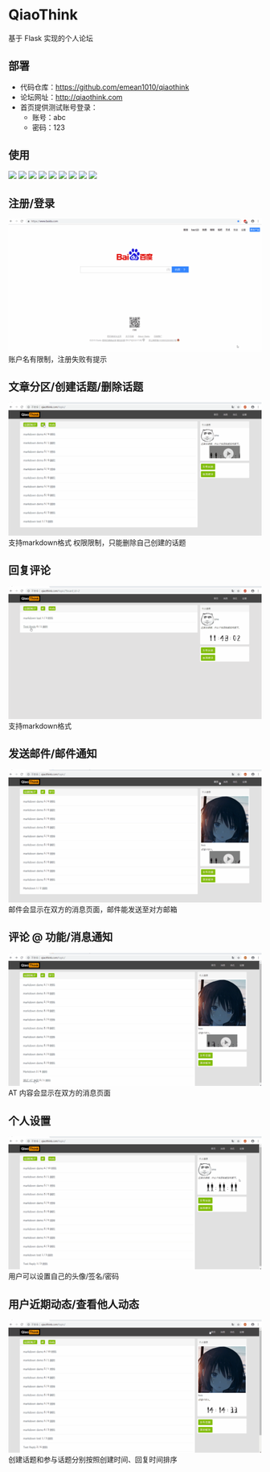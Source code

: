 # QiaoThink
基于 Flask 实现的个人论坛

## 部署
+ 代码仓库：https://github.com/emean1010/qiaothink
+ 论坛网址：http://qiaothink.com
+ 首页提供测试账号登录：
    + 账号：abc
    + 密码：123

## 使用
[![](https://img.shields.io/badge/Flask-1.0.2-green.svg)](https://github.com/emean1010/qiaothink)
[![](https://img.shields.io/badge/Jinja-2.10-green.svg)](https://github.com/emean1010/qiaothink)
[![](https://img.shields.io/badge/SQLAlchemy-1.3.2-green.svg)](https://github.com/emean1010/qiaothink)
[![](https://img.shields.io/badge/Celery-4.3.0-green.svg)](https://github.com/emean1010/qiaothink)
[![](https://img.shields.io/badge/Redis-5.0.4-green.svg)](https://github.com/emean1010/qiaothink)
[![](https://img.shields.io/badge/Supervisor-4.0.2-green.svg)](https://github.com/emean1010/qiaothink)
[![](https://img.shields.io/badge/Nginx-1.16.0-green.svg)](https://github.com/emean1010/qiaothink)
[![](https://img.shields.io/badge/Gunicorn-19.9.0-green.svg)](https://github.com/emean1010/qiaothink)
[![](https://img.shields.io/badge/QiaoThink-个人论坛-orange.svg)](https://github.com/emean1010/qiaothink)

## 注册/登录 ##
![](https://github.com/emean1010/qiaothink/blob/master/gif/login.gif)
账户名有限制，注册失败有提示

## 文章分区/创建话题/删除话题 ##
![](https://github.com/emean1010/qiaothink/blob/master/gif/post.gif)
支持markdown格式
权限限制，只能删除自己创建的话题

## 回复评论 ##
![](https://github.com/emean1010/qiaothink/blob/master/gif/reply.gif)
支持markdown格式

## 发送邮件/邮件通知 ##
![](https://github.com/emean1010/qiaothink/blob/master/gif/send.gif)
邮件会显示在双方的消息页面，邮件能发送至对方邮箱

## 评论 @ 功能/消息通知 ##
![](https://github.com/emean1010/qiaothink/blob/master/gif/AT.gif)
AT 内容会显示在双方的消息页面

## 个人设置 ##
![](https://github.com/emean1010/qiaothink/blob/master/gif/setting.gif)
用户可以设置自己的头像/签名/密码

## 用户近期动态/查看他人动态 ##
![](https://github.com/emean1010/qiaothink/blob/master/gif/profile.gif)
创建话题和参与话题分别按照创建时间、回复时间排序
